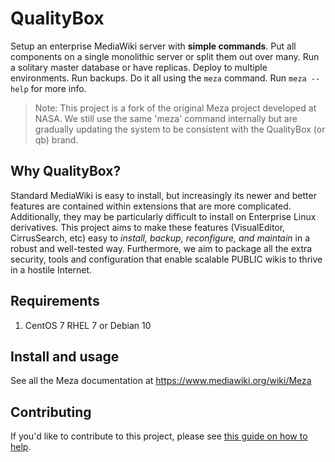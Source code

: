 # QualityBox 

Setup an enterprise MediaWiki server with **simple commands**. Put all components on a single monolithic server or split them out over many. Run a solitary master database or have replicas. Deploy to multiple environments. Run backups. Do it all using the `meza` command. Run `meza --help` for more info.

> Note: This project is a fork of the original Meza project developed at NASA. We still use the same 'meza' command internally but are gradually updating the system to be consistent with the QualityBox (or qb) brand.

## Why QualityBox?

Standard MediaWiki is easy to install, but increasingly its newer and better features are contained within extensions that are more complicated. Additionally, they may be particularly difficult to install on Enterprise Linux derivatives. This project aims to make these features (VisualEditor, CirrusSearch, etc) easy to *install, backup, reconfigure, and maintain* in a robust and well-tested way.  Furthermore, we aim to package all the extra security, tools and configuration that enable scalable PUBLIC wikis to thrive in a hostile Internet.

## Requirements

1. CentOS 7 RHEL 7 or Debian 10

## Install and usage

See all the Meza documentation at https://www.mediawiki.org/wiki/Meza

## Contributing

If you'd like to contribute to this project, please see [this guide on how to help](CONTRIBUTING.md).
